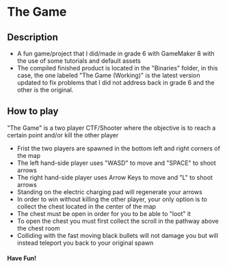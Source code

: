 # The Game

## Description
* A fun game/project that I did/made in grade 6 with GameMaker 8 with the use of some tutorials and default assets
* The compiled finished product is located in the "Binaries" folder, in this case, the one labeled "The Game (Working)" is the latest version updated to fix problems that I did not address back in grade 6 and the other is the original.
	
## How to play
"The Game" is a two player CTF/Shooter where the objective is to reach a certain point and/or kill the other player
* Frist the two players are spawned in the bottom left and right corners of the map
* The left hand-side player uses "WASD" to move and "SPACE" to shoot arrows
* The right hand-side player uses Arrow Keys to move and "L" to shoot arrows
* Standing on the electric charging pad will regenerate your arrows
* In order to win without killing the other player, your only option is to collect the chest located in the center of the map
* The chest must be open in order for you to be able to "loot" it
* To open the chest you must first collect the scroll in the pathway above the chest room
* Colliding with the fast moving black bullets will not damage you but will instead teleport you back to your original spawn

#### Have Fun!